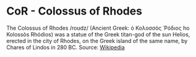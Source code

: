 # CoR - Colossus of Rhodes

The Colossus of Rhodes /roʊdz/ (Ancient Greek: ὁ Κολοσσὸς Ῥόδιος ho Kolossòs Rhódios) was a statue of the Greek titan-god of the sun Helios, erected in the city of Rhodes, on the Greek island of the same name, by Chares of Lindos in 280 BC. Source: [Wikipedia](https://en.wikipedia.org/wiki/Colossus_of_Rhodes)
